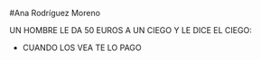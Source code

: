 #Ana Rodríguez Moreno



UN HOMBRE LE DA 50 EUROS A UN CIEGO Y LE DICE EL CIEGO:
- CUANDO LOS VEA TE LO PAGO
